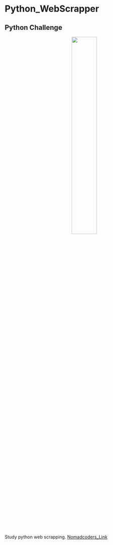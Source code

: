 # Python_WebScrapper

## Python Challenge

<center><img src="https://user-images.githubusercontent.com/59571464/96347497-0ef9c980-10dd-11eb-817e-dddf96cf0c42.png" width="40%"></center>

Study python web scrapping.
[Nomadcoders_Link](https://nomadcoders.co/challenges)
